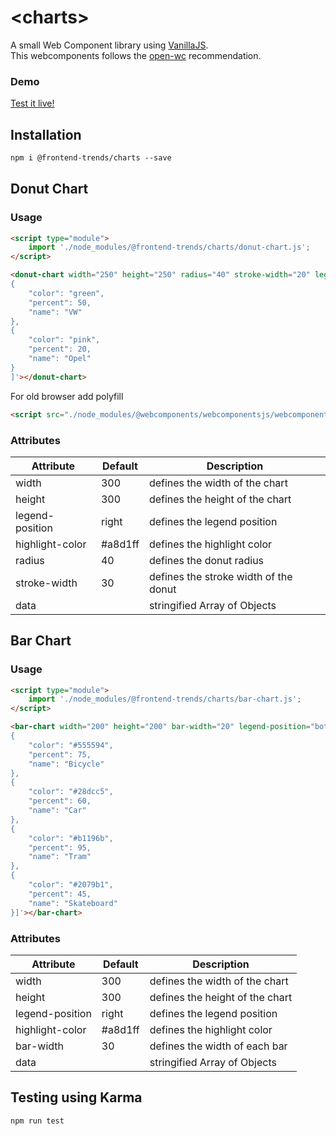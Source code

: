 # &lt;charts&gt;

A small Web Component library using [VanillaJS](http://vanilla-js.com/). <br/>
This webcomponents follows the [open-wc](https://github.com/open-wc/open-wc) recommendation.

### Demo

[Test it live!](https://frontend-trends-charts.surge.sh)

## Installation

```html
npm i @frontend-trends/charts --save
```

## Donut Chart

### Usage

```html
<script type="module">
    import './node_modules/@frontend-trends/charts/donut-chart.js';
</script>

<donut-chart width="250" height="250" radius="40" stroke-width="20" legend-position="right" data='[
{
    "color": "green",
    "percent": 50,
    "name": "VW"
},
{
    "color": "pink",
    "percent": 20,
    "name": "Opel"
}
]'></donut-chart>
```

For old browser add polyfill
```html
<script src="./node_modules/@webcomponents/webcomponentsjs/webcomponents-bundle.js"></script>
```

### Attributes
| Attribute   |      Default      |  Description |
|----------|-------------|------|
| width |  300 | defines the width of the chart |
| height | 300 | defines the height of the chart |
| legend-position | right | defines the legend position |
| highlight-color | #a8d1ff | defines the highlight color |
| radius | 40 | defines the donut radius |
| stroke-width | 30 | defines the stroke width of the donut |
| data |  | stringified Array of Objects |

## Bar Chart

### Usage

```html
<script type="module">
    import './node_modules/@frontend-trends/charts/bar-chart.js';
</script>

<bar-chart width="200" height="200" bar-width="20" legend-position="bottom" data='[
{
    "color": "#555594",
    "percent": 75,
    "name": "Bicycle"
},
{
    "color": "#28dcc5",
    "percent": 60,
    "name": "Car"
},
{
    "color": "#b1196b",
    "percent": 95,
    "name": "Tram"
},
{
    "color": "#2079b1",
    "percent": 45,
    "name": "Skateboard"
}]'></bar-chart>
```

### Attributes
| Attribute   |      Default      |  Description |
|----------|-------------|------|
| width |  300 | defines the width of the chart |
| height | 300 | defines the height of the chart |
| legend-position | right | defines the legend position |
| highlight-color | #a8d1ff | defines the highlight color |
| bar-width | 30 | defines the width of each bar |
| data |  | stringified Array of Objects |

## Testing using Karma

```html
npm run test
```
